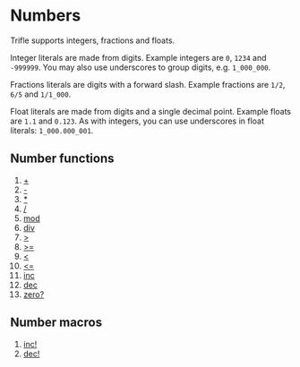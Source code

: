 # Numbers

Trifle supports integers, fractions and floats.

Integer literals are made from digits. Example integers are `0`,
`1234` and `-999999`. You may also use underscores to group digits,
e.g. `1_000_000`.

Fractions literals are digits with a forward slash. Example fractions
are `1/2`, `6/5` and `1/1_000`.

Float literals are made from digits and a single decimal
point. Example floats are `1.1` and `0.123`. As with integers, you can
use underscores in float literals: `1_000.000_001`.

## Number functions

1. [+](Numbers-Add.md)
2. [-](Numbers-Subtract.md)
3. [*](Numbers-Multiply.md)
3. [/](Numbers-Divide.md)
4. [mod](Numbers-Mod.md)
5. [div](Numbers-Div.md)
6. [>](Numbers-LessThan.md)
7. [>=](Numbers-LessThanEqual.md)
8. [<](Numbers-GreaterThan.md)
9. [<=](Numbers-GreaterThanEqual.md)
10. [inc](Numbers-Inc.md)
11. [dec](Numbers-Dec.md)
12. [zero?](Numbers-ZeroPredicate.md)

## Number macros

1. [inc!](Numbers-IncMacro.md)
1. [dec!](Numbers-DecMacro.md)

